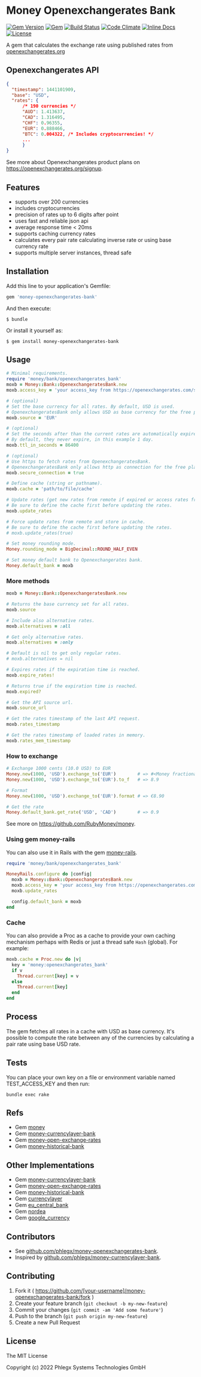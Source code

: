 # Money Openexchangerates Bank

[![Gem Version](https://badge.fury.io/rb/money-openexchangerates-bank.svg)](https://rubygems.org/gems/money-openexchangerates-bank)
[![Gem](https://img.shields.io/gem/dt/money-openexchangerates-bank.svg?maxAge=2592000)](https://rubygems.org/gems/money-openexchangerates-bank)
[![Build Status](https://secure.travis-ci.org/phlegx/money-openexchangerates-bank.svg?branch=master)](https://travis-ci.org/phlegx/money-openexchangerates-bank)
[![Code Climate](https://codeclimate.com/github/phlegx/money-openexchangerates-bank.svg)](https://codeclimate.com/github/phlegx/money-openexchangerates-bank)
[![Inline Docs](https://inch-ci.org/github/phlegx/money-openexchangerates-bank.svg?branch=master)](http://inch-ci.org/github/phlegx/money-openexchangerates-bank)
[![License](https://img.shields.io/github/license/phlegx/money-openexchangerates-bank.svg)](http://opensource.org/licenses/MIT)

A gem that calculates the exchange rate using published rates from
[openexchangerates.org](https://openexchangerates.org/)

## Openexchangerates API

~~~ json
{
  "timestamp": 1441101909,
  "base": "USD",
  "rates": {
      /* 190 currencies */
      "AUD": 1.413637,
      "CAD": 1.316495,
      "CHF": 0.96355,
      "EUR": 0.888466,
      "BTC": 0.004322, /* Includes cryptocurrencies! */
      ...
      }
}
~~~

See more about Openexchangerates product plans on https://openexchangerates.org/signup.

## Features

* supports over 200 currencies
* includes cryptocurrencies
* precision of rates up to 6 digits after point
* uses fast and reliable json api
* average response time < 20ms
* supports caching currency rates
* calculates every pair rate calculating inverse rate or using base currency rate
* supports multiple server instances, thread safe

## Installation

Add this line to your application's Gemfile:

```ruby
gem 'money-openexchangerates-bank'
```

And then execute:

    $ bundle

Or install it yourself as:

    $ gem install money-openexchangerates-bank

## Usage

~~~ ruby
# Minimal requirements.
require 'money/bank/openexchangerates_bank'
moxb = Money::Bank::OpenexchangeratesBank.new
moxb.access_key = 'your access_key from https://openexchangerates.com/signup'

# (optional)
# Set the base currency for all rates. By default, USD is used.
# OpenexchangeratesBank only allows USD as base currency for the free plan users.
moxb.source = 'EUR'

# (optional)
# Set the seconds after than the current rates are automatically expired.
# By default, they never expire, in this example 1 day.
moxb.ttl_in_seconds = 86400

# (optional)
# Use https to fetch rates from OpenexchangeratesBank.
# OpenexchangeratesBank only allows http as connection for the free plan users.
moxb.secure_connection = true

# Define cache (string or pathname).
moxb.cache = 'path/to/file/cache'

# Update rates (get new rates from remote if expired or access rates from cache).
# Be sure to define the cache first before updating the rates.
moxb.update_rates

# Force update rates from remote and store in cache.
# Be sure to define the cache first before updating the rates.
# moxb.update_rates(true)

# Set money rounding mode.
Money.rounding_mode = BigDecimal::ROUND_HALF_EVEN

# Set money default bank to Openexchangerates bank.
Money.default_bank = moxb
~~~

### More methods

~~~ ruby
moxb = Money::Bank::OpenexchangeratesBank.new

# Returns the base currency set for all rates.
moxb.source

# Include also alternative rates.
moxb.alternatives = :all

# Get only alternative rates.
moxb.alternatives = :only

# Default is nil to get only regular rates.
# moxb.alternatives = nil

# Expires rates if the expiration time is reached.
moxb.expire_rates!

# Returns true if the expiration time is reached.
moxb.expired?

# Get the API source url.
moxb.source_url

# Get the rates timestamp of the last API request.
moxb.rates_timestamp

# Get the rates timestamp of loaded rates in memory.
moxb.rates_mem_timestamp
~~~

### How to exchange

~~~ ruby
# Exchange 1000 cents (10.0 USD) to EUR
Money.new(1000, 'USD').exchange_to('EUR')        # => #<Money fractional:89 currency:EUR>
Money.new(1000, 'USD').exchange_to('EUR').to_f   # => 8.9

# Format
Money.new(1000, 'USD').exchange_to('EUR').format # => €8.90

# Get the rate
Money.default_bank.get_rate('USD', 'CAD')        # => 0.9
~~~

See more on https://github.com/RubyMoney/money.

### Using gem money-rails

You can also use it in Rails with the gem [money-rails](https://github.com/RubyMoney/money-rails).

~~~ ruby
require 'money/bank/openexchangerates_bank'

MoneyRails.configure do |config|
  moxb = Money::Bank::OpenexchangeratesBank.new
  moxb.access_key = 'your access_key from https://openexchangerates.com/signup'
  moxb.update_rates

  config.default_bank = moxb
end
~~~

### Cache

You can also provide a Proc as a cache to provide your own caching mechanism
perhaps with Redis or just a thread safe `Hash` (global). For example:

~~~ ruby
moxb.cache = Proc.new do |v|
  key = 'money:openexchangerates_bank'
  if v
    Thread.current[key] = v
  else
    Thread.current[key]
  end
end
~~~

## Process

The gem fetches all rates in a cache with USD as base currency. It's possible to compute the rate between any of the currencies by calculating a pair rate using base USD rate.

## Tests

You can place your own key on a file or environment
variable named TEST_ACCESS_KEY and then run:

~~~
bundle exec rake
~~~

## Refs

* Gem [money](https://github.com/RubyMoney/money)
* Gem [money-currencylayer-bank](https://github.com/phlegx/money-currencylayer-bank)
* Gem [money-open-exchange-rates](https://github.com/spk/money-open-exchange-rates)
* Gem [money-historical-bank](https://github.com/atwam/money-historical-bank)

## Other Implementations

* Gem [money-currencylayer-bank](https://github.com/phlegx/money-currencylayer-bank)
* Gem [money-open-exchange-rates](https://github.com/spk/money-open-exchange-rates)
* Gem [money-historical-bank](https://github.com/atwam/money-historical-bank)
* Gem [currencylayer](https://github.com/askuratovsky/currencylayer)
* Gem [eu_central_bank](https://github.com/RubyMoney/eu_central_bank)
* Gem [nordea](https://github.com/matiaskorhonen/nordea)
* Gem [google_currency](https://github.com/RubyMoney/google_currency)

## Contributors

* See [github.com/phlegx/money-openexchangerates-bank](https://github.com/phlegx/money-openexchangerates-bank/graphs/contributors).
* Inspired by [github.com/phlegx/money-currencylayer-bank](https://github.com/phlegx/money-currencylayer-bank/graphs/contributors).

## Contributing

1. Fork it ( https://github.com/[your-username]/money-openexchangerates-bank/fork )
2. Create your feature branch (`git checkout -b my-new-feature`)
3. Commit your changes (`git commit -am 'Add some feature'`)
4. Push to the branch (`git push origin my-new-feature`)
5. Create a new Pull Request

## License

The MIT License

Copyright (c) 2022 Phlegx Systems Technologies GmbH
